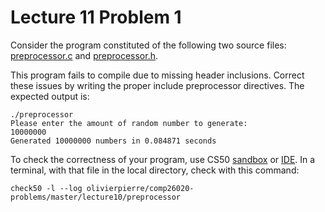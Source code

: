 # Lecture 11 Problem 1

Consider the program constituted of the following two source files:
[preprocessor.c](preprocessor.c) and [preprocessor.h](preprocessor.h).

This program fails to compile due to missing header inclusions. Correct these
issues by writing the proper include preprocessor directives. The expected
output is:

```
./preprocessor
Please enter the amount of random number to generate:
10000000
Generated 10000000 numbers in 0.084871 seconds
```

To check the correctness of your program, use CS50 [sandbox](sandbox.cs50.io)
or [IDE](ide.cs50.io). In a terminal,
with that file in the local directory, check with this command:
```shell
check50 -l --log olivierpierre/comp26020-problems/master/lecture10/preprocessor
```
